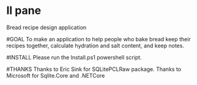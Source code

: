 # Il pane
Bread recipe design application

#GOAL
To make an application to help people who bake bread keep their recipes together, calculate hydration and salt content, and keep notes.

#INSTALL
Please run the Install.ps1 powershell script.

#THANKS
Thanks to Eric Sink for SQLitePCLRaw package.
Thanks to Microsoft for Sqlite.Core and .NETCore
